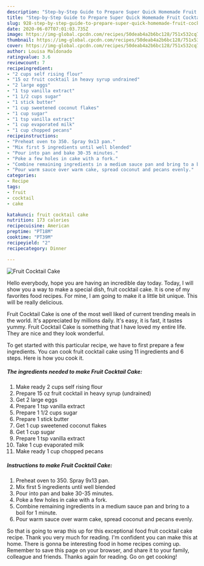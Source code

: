 ```yaml
---
description: "Step-by-Step Guide to Prepare Super Quick Homemade Fruit Cocktail Cake"
title: "Step-by-Step Guide to Prepare Super Quick Homemade Fruit Cocktail Cake"
slug: 928-step-by-step-guide-to-prepare-super-quick-homemade-fruit-cocktail-cake
date: 2020-06-07T07:01:03.735Z
image: https://img-global.cpcdn.com/recipes/50deab4a2b6bc128/751x532cq70/fruit-cocktail-cake-recipe-main-photo.jpg
thumbnail: https://img-global.cpcdn.com/recipes/50deab4a2b6bc128/751x532cq70/fruit-cocktail-cake-recipe-main-photo.jpg
cover: https://img-global.cpcdn.com/recipes/50deab4a2b6bc128/751x532cq70/fruit-cocktail-cake-recipe-main-photo.jpg
author: Louisa Maldonado
ratingvalue: 3.6
reviewcount: 7
recipeingredient:
- "2 cups self rising flour"
- "15 oz fruit cocktail in heavy syrup undrained"
- "2 large eggs"
- "1 tsp vanilla extract"
- "1 1/2 cups sugar"
- "1 stick butter"
- "1 cup sweetened coconut flakes"
- "1 cup sugar"
- "1 tsp vanilla extract"
- "1 cup evaporated milk"
- "1 cup chopped pecans"
recipeinstructions:
- "Preheat oven to 350. Spray 9x13 pan."
- "Mix first 5 ingredients until well blended"
- "Pour into pan and bake 30-35 minutes."
- "Poke a few holes in cake with a fork."
- "Combine remaining ingredients in a medium sauce pan and bring to a boil for 1 minute."
- "Pour warm sauce over warm cake, spread coconut and pecans evenly."
categories:
- Recipe
tags:
- fruit
- cocktail
- cake

katakunci: fruit cocktail cake 
nutrition: 173 calories
recipecuisine: American
preptime: "PT18M"
cooktime: "PT39M"
recipeyield: "2"
recipecategory: Dinner

---
```



![Fruit Cocktail Cake](https://img-global.cpcdn.com/recipes/50deab4a2b6bc128/751x532cq70/fruit-cocktail-cake-recipe-main-photo.jpg)

Hello everybody, hope you are having an incredible day today. Today, I will show you a way to make a special dish, fruit cocktail cake. It is one of my favorites food recipes. For mine, I am going to make it a little bit unique. This will be really delicious.



Fruit Cocktail Cake is one of the most well liked of current trending meals in the world. It's appreciated by millions daily. It's easy, it is fast, it tastes yummy. Fruit Cocktail Cake is something that I have loved my entire life. They are nice and they look wonderful.


To get started with this particular recipe, we have to first prepare a few ingredients. You can cook fruit cocktail cake using 11 ingredients and 6 steps. Here is how you cook it.

<!--inarticleads1-->

##### The ingredients needed to make Fruit Cocktail Cake:

1. Make ready 2 cups self rising flour
1. Prepare 15 oz fruit cocktail in heavy syrup (undrained)
1. Get 2 large eggs
1. Prepare 1 tsp vanilla extract
1. Prepare 1 1/2 cups sugar
1. Prepare 1 stick butter
1. Get 1 cup sweetened coconut flakes
1. Get 1 cup sugar
1. Prepare 1 tsp vanilla extract
1. Take 1 cup evaporated milk
1. Make ready 1 cup chopped pecans




<!--inarticleads2-->

##### Instructions to make Fruit Cocktail Cake:

1. Preheat oven to 350. Spray 9x13 pan.
1. Mix first 5 ingredients until well blended
1. Pour into pan and bake 30-35 minutes.
1. Poke a few holes in cake with a fork.
1. Combine remaining ingredients in a medium sauce pan and bring to a boil for 1 minute.
1. Pour warm sauce over warm cake, spread coconut and pecans evenly.




So that is going to wrap this up for this exceptional food fruit cocktail cake recipe. Thank you very much for reading. I'm confident you can make this at home. There is gonna be interesting food in home recipes coming up. Remember to save this page on your browser, and share it to your family, colleague and friends. Thanks again for reading. Go on get cooking!
